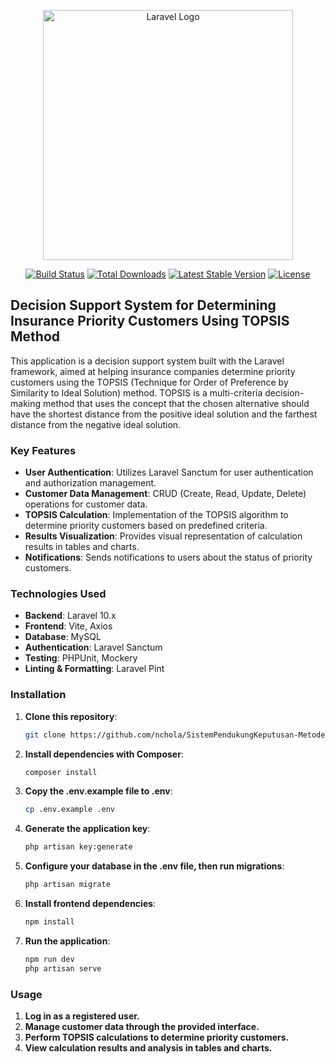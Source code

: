 <p align="center"><a href="https://laravel.com" target="_blank"><img src="https://raw.githubusercontent.com/laravel/art/master/logo-lockup/5%20SVG/2%20CMYK/1%20Full%20Color/laravel-logolockup-cmyk-red.svg" width="400" alt="Laravel Logo"></a></p>

<p align="center">
<a href="https://github.com/laravel/framework/actions"><img src="https://github.com/laravel/framework/workflows/tests/badge.svg" alt="Build Status"></a>
<a href="https://packagist.org/packages/laravel/framework"><img src="https://img.shields.io/packagist/dt/laravel/framework" alt="Total Downloads"></a>
<a href="https://packagist.org/packages/laravel/framework"><img src="https://img.shields.io/packagist/v/laravel/framework" alt="Latest Stable Version"></a>
<a href="https://packagist.org/packages/laravel/framework"><img src="https://img.shields.io/packagist/l/laravel/framework" alt="License"></a>
</p>

## Decision Support System for Determining Insurance Priority Customers Using TOPSIS Method

This application is a decision support system built with the Laravel framework, aimed at helping insurance companies determine priority customers using the TOPSIS (Technique for Order of Preference by Similarity to Ideal Solution) method. TOPSIS is a multi-criteria decision-making method that uses the concept that the chosen alternative should have the shortest distance from the positive ideal solution and the farthest distance from the negative ideal solution.

### Key Features

- **User Authentication**: Utilizes Laravel Sanctum for user authentication and authorization management.
- **Customer Data Management**: CRUD (Create, Read, Update, Delete) operations for customer data.
- **TOPSIS Calculation**: Implementation of the TOPSIS algorithm to determine priority customers based on predefined criteria.
- **Results Visualization**: Provides visual representation of calculation results in tables and charts.
- **Notifications**: Sends notifications to users about the status of priority customers.

### Technologies Used

- **Backend**: Laravel 10.x
- **Frontend**: Vite, Axios
- **Database**: MySQL
- **Authentication**: Laravel Sanctum
- **Testing**: PHPUnit, Mockery
- **Linting & Formatting**: Laravel Pint

### Installation

1. **Clone this repository**:

    ```bash
    git clone https://github.com/nchola/SistemPendukungKeputusan-MetodeTopsis
    ```

2. **Install dependencies with Composer**:

    ```bash
    composer install
    ```

3. **Copy the .env.example file to .env**:

    ```bash
    cp .env.example .env
    ```

4. **Generate the application key**:

    ```bash
    php artisan key:generate
    ```

5. **Configure your database in the .env file, then run migrations**:

    ```bash
    php artisan migrate
    ```

6. **Install frontend dependencies**:

    ```bash
    npm install
    ```

7. **Run the application**:

    ```bash
    npm run dev
    php artisan serve
    ```

### Usage

1. **Log in as a registered user.**
2. **Manage customer data through the provided interface.**
3. **Perform TOPSIS calculations to determine priority customers.**
4. **View calculation results and analysis in tables and charts.**
